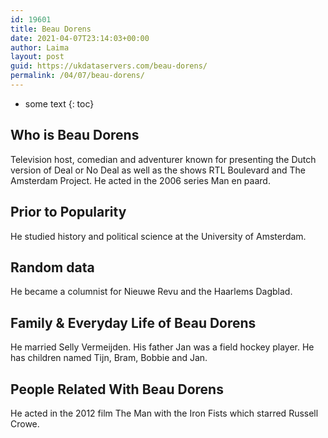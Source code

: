 ```yaml
---
id: 19601
title: Beau Dorens
date: 2021-04-07T23:14:03+00:00
author: Laima
layout: post
guid: https://ukdataservers.com/beau-dorens/
permalink: /04/07/beau-dorens/
---
```


* some text
{: toc}


## Who is Beau Dorens
                  
                  
                  
Television host, comedian and adventurer known for presenting the Dutch version of Deal or No Deal as well as the shows RTL Boulevard and The Amsterdam Project. He acted in the 2006 series Man en paard.
                  
              
            
              
            
                
                
                
## Prior to Popularity
                  
                  
                  
He studied history and political science at the University of Amsterdam.
                  
              
            
              
            
                
                
                
## Random data
                  
                  
                  
He became a columnist for Nieuwe Revu and the Haarlems Dagblad.
                  
              
            
              
            
                
                
                
## Family & Everyday Life of Beau Dorens
                  
                  
                  
He married Selly Vermeijden. His father Jan was a field hockey player. He has children named Tijn, Bram, Bobbie and Jan.
                  
              
            
              
            
                
                
                
## People Related With Beau Dorens
                  
                  
                  
He acted in the 2012 film The Man with the Iron Fists which starred Russell Crowe.
                  
              
            
              
            
                
              
            
              
              
            
            
              
            
          
          
          